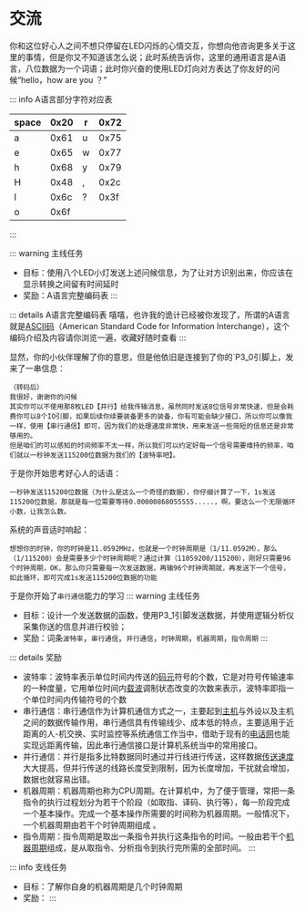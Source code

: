 # 交流
你和这位好心人之间不想只停留在LED闪烁的心情交互，你想向他咨询更多关于这里的事情，但是你又不知道该怎么说；此时系统告诉你，这里的通用语言是A语言，八位数据为一个词语；此时你兴奋的使用LED灯向对方表达了你友好的问候“hello，how are you ？”

::: info A语言部分字符对应表

| space | 0x20 | r   | 0x72 |
| ----- | ---- | --- | ---- |
| a     | 0x61 | u   | 0x75 |
| e     | 0x65 | w   | 0x77 |
| h     | 0x68 | y   | 0x79 |
| H     | 0x48 | ,   | 0x2c |
| l     | 0x6c | ?   | 0x3f |
| o     | 0x6f |     |      |

:::

::: warning 主线任务
- 目标：使用八个LED小灯发送上述问候信息，为了让对方识别出来，你应该在显示转换之间留有时间延时
- 奖励：A语言完整编码表
:::

::: details A语言完整编码表
嘻嘻，也许我的诡计已经被你发现了，所谓的A语言就是[ASCII码](https://www.runoob.com/w3cnote/ascii.html)（American Standard Code for Information Interchange），这个编码介绍及内容请你浏览一遍，收藏好随时查看
:::

显然，你的小伙伴理解了你的意思，但是他依旧是连接到了你的`P3_0引脚上，发来了一串信息：
```
（转码后）
我很好，谢谢你的问候
其实你可以不使用那8枚LED【并行】给我传输消息，虽然同时发送8位信号非常快速，但是会耗费你可以8个IO引脚，如果后续你续要装备更多的装备，你有可能会缺少接口，所以你可以像我一样，使用【串行通信】即可，因为我们的处理速度非常快，用来发送一些简短的信息还是非常够用的。
但是咱们的可以感知的时间频率不太一样，所以我们可以约定好每一个信号需要维持的频率，咱们就以一秒钟发送115200位数据为我们的【波特率吧】。
```

于是你开始思考好心人的话语：
```
一秒钟发送115200位数据（为什么是这么一个奇怪的数据），你仔细计算了一下，1s发送115200位数据，那就是每一位需要等待0.00000868055555.....，啊，要这么一个无限循环小数，让我怎么数。
```

系统的声音适时响起：
```
想想你的时钟，你的时钟是11.0592MHz，也就是一个时钟周期是（1/11.0592M），那么（1/115200）会是需要多少个时钟周期呢？通过计算（11059200/115200），刚好只需要96个时钟周期，OK，那么你只需要每一次发送数据，再输96个时钟周期就，再发送下一个信号，如此循环，即可完成1s发送115200位数据的功能
```
于是你开始了`串行通信`能力的学习
::: warning 主线任务
- 目标：设计一个发送数据的函数，使用P3_1引脚发送数据，并使用逻辑分析仪采集你送的信息并进行校验；
- 奖励：词条`波特率`，`串行通信`，`并行通信`，`时钟周期`，`机器周期`，`指令周期`
:::

::: details 奖励
- 波特率：波特率表示单位时间内传送的[码元](https://baike.baidu.com/item/%E7%A0%81%E5%85%83/10525003?fromModule=lemma_inlink)符号的个数，它是对符号传输速率的一种度量，它用单位时间内[载波](https://baike.baidu.com/item/%E8%BD%BD%E6%B3%A2/3441949?fromModule=lemma_inlink)调制状态改变的次数来表示，波特率即指一个单位时间内传输符号的个数
- 串行通信：串行通信作为计算机通信方式之一，主要起到[主机](https://baike.baidu.com/item/%E4%B8%BB%E6%9C%BA/455151?fromModule=lemma_inlink)与外设以及主机之间的数据传输作用，串行通信具有传输线少、成本低的特点，主要适用于近距离的人-机交换、实时监控等系统通信工作当中，借助于现有的[电话网](https://baike.baidu.com/item/%E7%94%B5%E8%AF%9D%E7%BD%91/1493895?fromModule=lemma_inlink)也能实现远距离传输，因此串行通信接口是计算机系统当中的常用接口。
- 并行通信：并行是指多比特数据同时通过并行线进行传送，这样数据[传送速度](https://baike.baidu.com/item/%E4%BC%A0%E9%80%81%E9%80%9F%E5%BA%A6/10915380?fromModule=lemma_inlink)大大提高，但并行传送的线路长度受到限制，因为长度增加，干扰就会增加，数据也就容易出错。
- 机器周期：机器周期也称为CPU周期。在计算机中，为了便于管理，常把一条指令的执行过程划分为若干个阶段（如取指、译码、执行等），每一阶段完成一个基本操作。完成一个基本操作所需要的时间称为机器周期。一般情况下，一个机器周期由若干个时钟周期组成 。
- 指令周期：指令周期是取出一条指令并执行这条指令的时间。一般由若干个[机器周期](https://baike.baidu.com/item/%E6%9C%BA%E5%99%A8%E5%91%A8%E6%9C%9F/276831?fromModule=lemma_inlink)组成，是从取指令、分析指令到执行完所需的全部时间。
:::

::: info 支线任务
- 目标：了解你自身的机器周期是几个时钟周期
- 奖励：
:::